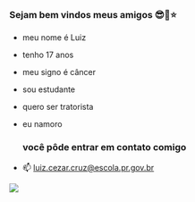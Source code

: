### Sejam bem vindos meus amigos 😎💯⭐
- meu nome é Luiz
- tenho 17 anos
- meu signo é câncer
- sou estudante 
- quero ser tratorista
- eu namoro

   ### você pôde entrar em contato comigo

- 📫 luiz.cezar.cruz@escola.pr.gov.br

![](https://media.tenor.com/7gNfDS3qUbIAAAAd/dance-happy.gif)
